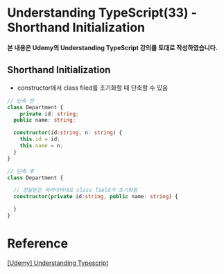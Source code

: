 # Understanding TypeScript(33) - Shorthand Initialization

**본 내용은 Udemy의 Understanding TypeScript 강의를 토대로 작성하였습니다.**



## Shorthand Initialization

* constructor에서 class filed를 초기화할 때 단축할 수 있음

```TypeScript
// 단축 전
class Department {
	private id: string;
  public name: string;

  constructor(id:string, n: string) {
    this.id = id;
    this.name = n;
  }
}

// 단축 후
class Department {

  // 전달받은 파라미터대로 class field가 초기화됨
  constructor(private id:string, public name: string) {

  }
}
```



# Reference

[[Udemy] Understanding Typescript](https://www.udemy.com/course/understanding-typescript/)

